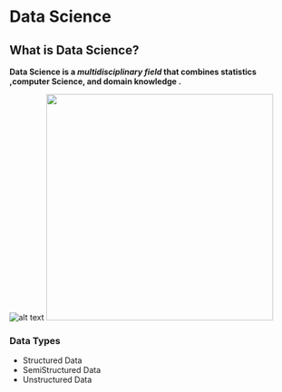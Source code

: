 # Data Science

## What is Data Science?
 **Data Science is a  *multidisciplinary field* that combines statistics ,computer Science, and domain knowledge .**

![alt text](DS.png)
<img src="image.png" width="400" height="400">
### Data Types
- Structured Data
- SemiStructured Data
- Unstructured Data
